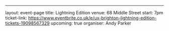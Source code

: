 ---
layout: event-page
title: Lightning Edition
venue: 68 Middle Street
start: 7pm
ticket-link: https://www.eventbrite.co.uk/e/ux-brighton-lightning-edition-tickets-19098567329
upcoming: true
organiser: Andy Parker

